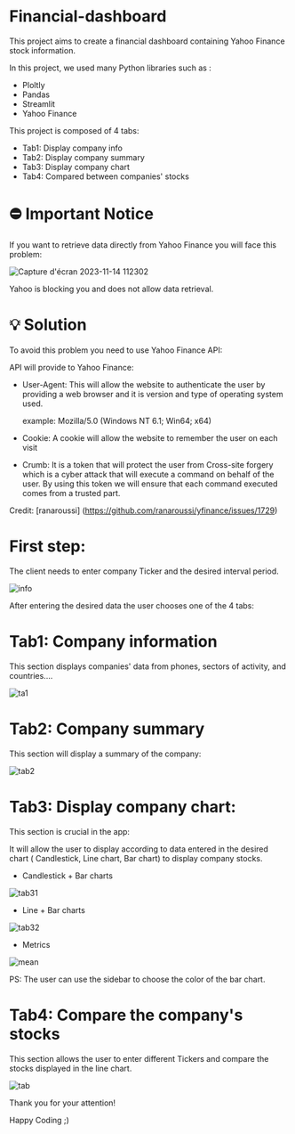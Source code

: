 # Financial-dashboard

This project aims to create a financial dashboard containing Yahoo Finance stock information.

In this project, we used many Python libraries such as :

+ Ploltly
+ Pandas
+ Streamlit
+ Yahoo Finance

This project is composed of 4 tabs:

* Tab1: Display company info
* Tab2: Display company summary
* Tab3: Display company chart
* Tab4: Compared between companies' stocks

# ⛔ Important Notice 

If you want to retrieve data directly from Yahoo Finance you will face this problem:

![Capture d'écran 2023-11-14 112302](https://github.com/SkanderBahrini/Financial-dashboard/assets/74383561/d1f82385-cdb1-4da5-85d9-7538b376d73b)



Yahoo is blocking you and does not allow data retrieval.

# 💡 Solution

To avoid this problem you need to use Yahoo Finance API:

API will provide to Yahoo Finance:

+ User-Agent: This will allow the website to authenticate the user by providing a web browser and it is version and type of operating system used.

  example: Mozilla/5.0 (Windows NT 6.1; Win64; x64)

+ Cookie: A cookie will allow the website to remember the user on each visit

+ Crumb: It is a token that will protect the user from Cross-site forgery which is a cyber attack that will execute a command on behalf of the user. By using this token we will ensure that each command executed comes from a trusted part.

Credit: [ranaroussi] (https://github.com/ranaroussi/yfinance/issues/1729)

# First step:
The client needs to enter company Ticker and the desired interval period.

![info](https://github.com/SkanderBahrini/Financial-dashboard/assets/74383561/b68919e6-7cf4-4d0a-92de-e830191a68f2)

After entering the desired data the user chooses one of the 4 tabs: 

# Tab1: Company information
This section displays companies' data from phones, sectors of activity, and countries....

![ta1](https://github.com/SkanderBahrini/Financial-dashboard/assets/74383561/3ad89eaf-f013-4877-ab8f-0b235c63f32c)

# Tab2: Company summary

This section will display a summary of the company:

![tab2](https://github.com/SkanderBahrini/Financial-dashboard/assets/74383561/ec333e09-b4aa-4e48-bade-4709ffa2c25d)

# Tab3: Display company chart:

This  section is crucial in the app:

It will allow the user to display according to data entered in the desired chart ( Candlestick, Line chart, Bar chart) to display company stocks.

+ Candlestick + Bar charts 

![tab31](https://github.com/SkanderBahrini/Financial-dashboard/assets/74383561/f01998f2-19bc-4199-b53d-7380c9287f4c)

+ Line + Bar charts
  
![tab32](https://github.com/SkanderBahrini/Financial-dashboard/assets/74383561/661c7a63-f013-4a88-99fb-8a0ff74c4d6e)

+ Metrics
  
![mean](https://github.com/SkanderBahrini/Financial-dashboard/assets/74383561/eecad7aa-c67f-4794-8901-d4945c65410a)

PS: The user can use the sidebar to choose the color of the bar chart.

# Tab4: Compare the company's stocks

This section allows the user to enter different Tickers and compare the stocks displayed in the line chart.

![tab](https://github.com/SkanderBahrini/Financial-dashboard/assets/74383561/2158aefd-76a1-423a-ab97-951f02636a5e)



Thank you for your attention!

Happy Coding ;)











